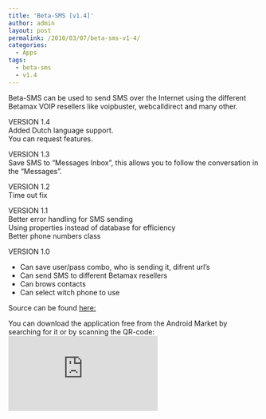 ```yaml
---
title: 'Beta-SMS [v1.4]'
author: admin
layout: post
permalink: /2010/03/07/beta-sms-v1-4/
categories:
  - Apps
tags:
  - beta-sms
  - v1.4
---
```

Beta-SMS can be used to send SMS over the Internet using the different Betamax VOIP resellers like voipbuster, webcalldirect and many other.<!--more-->

VERSION 1.4  
Added Dutch language support.  
You can request features.

VERSION 1.3  
Save SMS to &#8220;Messages Inbox&#8221;, this allows you to follow the conversation in the &#8220;Messages&#8221;.

VERSION 1.2  
Time out fix

VERSION 1.1  
Better error handling for SMS sending  
Using properties instead of database for efficiency  
Better phone numbers class

VERSION 1.0  
- Can save user/pass combo, who is sending it, difrent url&#8217;s  
- Can send SMS to different Betamax resellers  
- Can brows contacts  
- Can select witch phone to use

Source can be found [here:][1]

You can download the application free from the Android Market by searching for it or by scanning the QR-code:  
![qrcode][2]

 [1]: http://code.google.com/p/coralic/source/browse/#svn/trunk/Beta-SMS
 [2]: http://qrcode.kaywa.com/img.php?s=6&d=market%3A%2F%2Fsearch%3Fq%3Dpname%3Anl.coralic.beta.sms